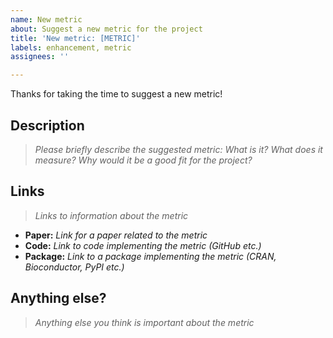 ```yaml
---
name: New metric
about: Suggest a new metric for the project
title: 'New metric: [METRIC]'
labels: enhancement, metric
assignees: ''

---
```


Thanks for taking the time to suggest a new metric!

## Description

> _Please briefly describe the suggested metric: What is it? What does it measure? Why would it be a good fit for the project?_

## Links

> _Links to information about the metric_

- **Paper:** _Link for a paper related to the metric_
- **Code:** _Link to code implementing the metric (GitHub etc.)_
- **Package:** _Link to a package implementing the metric (CRAN, Bioconductor, PyPI etc.)_

## Anything else?

> _Anything else you think is important about the metric_
